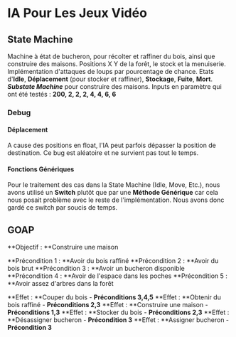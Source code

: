 # IA Pour Les Jeux Vidéo

## State Machine

Machine à état de bucheron, pour récolter et raffiner du bois, ainsi que construire des maisons.
Positions X Y de la forêt, le stock et la menuiserie.
Implémentation d'attaques de loups par pourcentage de chance.
Etats d'**Idle**, **Déplacement** (pour stocker et raffiner), **Stockage**, **Fuite**, **Mort**.
**_Substate Machine_** pour construire des maisons.
Inputs en paramètre qui ont été testés : **200, 2, 2, 2, 4, 4, 6, 6**

### Debug 

#### Déplacement

A cause des positions en float, l'IA peut parfois dépasser la position de destination.
Ce bug est aléatoire et ne survient pas tout le temps.

#### Fonctions Génériques

Pour le traitement des cas dans la State Machine (Idle, Move, Etc.), nous avons utilisé un **Switch**
plutôt que par une **Méthode Générique** car cela nous posait problème avec le reste de l'implémentation.
Nous avons donc gardé ce switch par soucis de temps.

## GOAP

**Objectif : **Construire une maison

**Précondition 1 : **Avoir du bois raffiné
**Précondition 2 : **Avoir du bois brut
**Précondition 3 : **Avoir un bucheron disponible
**Précondition 4 : **Avoir de l'espace dans les poches
**Précondition 5 : **Avoir assez d'arbres dans la forêt

**Effet : **Couper du bois - **Préconditions 3,4,5**
**Effet : **Obtenir du bois raffiné - **Préconditions 2,3**
**Effet : **Construire une maison - **Préconditions 1,3**
**Effet : **Stocker du bois - **Préconditions 2,3**
**Effet : **Désassigner bucheron - **Précondition 3**
**Effet : **Assigner bucheron - **Précondition 3**
